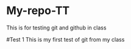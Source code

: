 # My-repo-TT
This is for testing git and github in class

#Test 1
This is my first test of git from my class